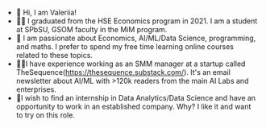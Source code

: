 - 👋 Hi, I am Valeriia!
- 👩‍🎓 I graduated from the HSE Economics program in 2021. I am a student at SPbSU, GSOM faculty in the MiM program.
- 💫 I am passionate about Economics, AI/ML/Data Science, programming, and maths. I prefer to spend my free time learning online courses related to these topics.
- 👩‍💻I have experience working as an SMM manager at a startup called TheSequence(https://thesequence.substack.com/). It's an email newsletter about AI/ML with >120k readers from the main AI Labs and enterprises.
- 🙌I wish to find an internship in Data Analytics/Data Science and have an opportunity to work in an established company. Why? I like it and want to try on this role.

<!---
kavaivaleri/kavaivaleri is a ✨ special ✨ repository because its `README.md` (this file) appears on your GitHub profile.
You can click the Preview link to take a look at your changes.
--->
